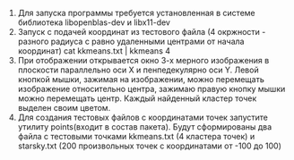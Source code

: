 1) Для запуска программы требуется установленная в системе библиотека libopenblas-dev и libx11-dev
2) Запуск с подачей координат из тестового файла (4 окржности - разного радиуса с равно удаленными центрами от начала координат) cat kkmeans.txt | kkmeans 4
3) При отображении открывается окно 3-х мерного изображения в плоскости параллельно оси X и пенпедекулярно оси Y. Левой кнопкой мышки, зажимая на изображении, можно перемещать изображение относительно центра, зажимаю правую кнопку мышки можно перемещать центр. Каждый найденный кластер точек выделен своим цветом.
4) Для создания тестовых файлов с координатами точек запустите утилиту points(входит в состав пакета). Будут сформированы два файла с тестовыми точками kkmeans.txt (4 кластера точек) и starsky.txt (200 произвольных точек с координатами от -100 до 100)